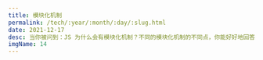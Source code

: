 ```yaml
---
title: 模块化机制 
permalink: /tech/:year/:month/:day/:slug.html 
date: 2021-12-17 
desc: 当你被问到：JS 为什么会有模块化机制？不同的模块化机制的不同点，你能好好地回答出来吗？
imgName: 14
---
```


<Title />

### 简介
当你被问到：JS 为什么会有模块化机制？不同的模块化机制的不同点，你能好好地回答出来吗？

### 模块化机制出现的原因
JavaScript 作为一名脚本语言出现的时候，他的作者根本没有想到他会变成现在这个样子（我做的小工具变成了大家都在使用的大家伙）。
因为没有料到这点，所以它是有非常多的**瑕疵**的。简单来说，在 es6 之前，官方没考虑过模块化这回事儿。没有模块化的 JS 是什么样子呢？

我们很容易遇到变量冲突的问题 👇：
```js
// 文件 1.js
var a = '我是文件 1';

// 文件 2.js
var a = '我是文件 2'; // error, a is already defined
```

当然你可以考虑在一个文件里写全部内容，但是文件大了以后，是否能维护就是个问题了。

于是，由于写 JS 的人越来越多，开启了模块化的洪荒时代，我们有了产物 `AMD` 和 `CMD`。

### 什么是 AMD?
`AMD` 中文名称是：异步模块定义。它最早出现在 `require.js`。

从中文名中我们就可以得知，异步模块，那必然是通过异步导入模块的。来看看它的基本语法：
```js
define([module], function (module) {
    console.log(module);
})
```
在 `define` 中包裹的第一个参数说明了我们所引入的模块，其后紧跟一个回调 callback，这个 callback 将在 module 被引入后执行。

一看到 callback，想必大家立马就会意识到一个问题，`callback hell` 。回调包回调想必是跑不掉的。

### 什么是 CMD?
`CMD` 中文名称是：通用模块定义。`sea.js` 就是遵循的这个规范。

事实上，CMD 和上面的 AMD 非常相似，他们唯一不同的点在于引入依赖的时机，在 AMD 中，模块定义时决定了我们要依赖的模块，而 CMD 在运行过程中去引入模块。

看看它的语法：
```js
define(function (reqired, exports, module) {
    // 同步加载模块
   var a = reqired('./a.js');
   // 异步加载模块
    reqired.async(['./b.js', './c.js'], function (b, c) {
        
    })
})
```

在 `CMD` 中，同时支持了我们用异步和同步来引入模块，而且时机和 AMD 截然不同。事实上，它是结合了 AMD 和 CommonJS 共同的优点。运行时引入和异步执行的巧妙结合。

刚才我们提到了 CommonJS，它是主要运行在 Node 的模块化机制。

### 什么是 CommonJS?
CommonJS 是运行在 Node 的模块化机制，它是一个同步引入模块的方案。怎么理解同步？
```js
const a = require('./a.js');
console.log(b);
```
`CommonJS` 通过 require 来引入模块，但在模块被完全引入前，便不会执行后续的代码。这在浏览器中显然不靠谱，在加载 JS 文件的时候，都是通过网络请求来加载的，天然就是一个异步的过程。
如果这些网络请求都通过同步等待，我们的页面展示出来得何年何月了。

但服务端由于文件都在本地，导入的关系就变成了文件协议，所以同步引入也不会有什么大问题。

来看看 CommonJS 的基本语法：
```js
let count = 0;
const addCount = function () {
    count++;
}

module.exports = {
    count,
    addCount
}
```
在 CommonJS 中，通过 `require` 来导入值，通过 `module.exports` 来导出值。值的注意的一点是，通过它导入的模块都是值拷贝，在值变化后，并不会影响到源文件，
我们拿上面的导出文件举个例子：
```js
const {count, addCount} = require('./common.js');
console.log(count); // 0
addCount();
console.log(count); // 0;
```
当 count 被拷贝过来后，它就和源文件脱离了关系，自然源文件里的 count ++ 就和现文件没什么关系了。

### 浏览器中的正规军 ESM
在 es6 之后，我们的 JS 终于迎来了自己的模块化方案，es-Module。

在它之前，CommonJS 或 CMD 都可以动态引入模块（即在运行时引入）。而 ESM 只能静态引入模块，所有的依赖都需要写在最上方：
```js
import a from 'a.js';
import {add} from 'b.js';

// 执行代码
```
这样，在编译时就能梳理好我们的引用关系。再通过 webpack 打包到一个文件后，不需要关注到模块引入的问题了。（当然现代浏览器都支持了 ESM 直接解析，Vite 和 Snowpack 都是基于 ESM 的构建工具）。

ESM 的基本语句：
```js
let count = 0;
const addCount = function () {
    count++;
}

export default {
    count,
    addCount
}
```

值的一提的是，ESM 在引入模块的时候，采用的是只读的关系映射而不是值的拷贝，于是下面代码就和之前的 CommonJS 有了很大的区别：
```js
import {count, addCount} from './esm.js';

console.log(count); // 0
addCount();
console.log(count); // 1
count ++; // error
```
在引用传递后，随着 addCount 的执行，count 的原文件中的值加一的，由于引用，当前文件中的 count 也会加一。由于只读引用，改写 count 也会报错。

### 后记
从头到尾梳理一遍 JS 的模块化机制不但能让我们了解到模块化出现的原因，也能让我们了解到各个机制的不同点和优缺点。模块化之后，怎么管理依赖文件的引入又成了新的问题，
这时我们又出现了 webpack 等打包工具。每个工具的出现都有对应的时代背景和技术需求原型。

充分的了解到工具是什么之前，我们更应该搞懂为什么有这个工具的出现。

### 一些拓展
- [前端模块化详解](https://blog.csdn.net/howgod/article/details/87466148)
